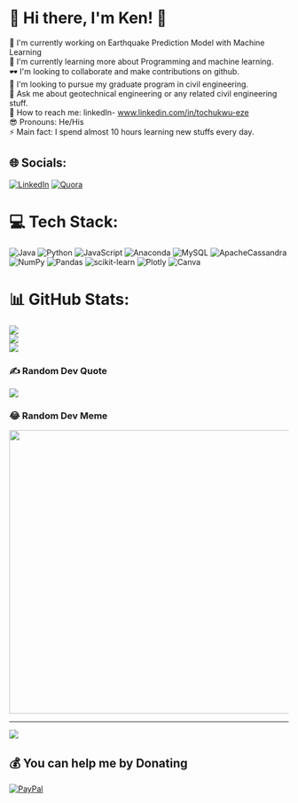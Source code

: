 # 💫 Hi there, I'm Ken! 👋
  🔭 I'm currently working on Earthquake Prediction Model with Machine Learning<br>  📗  I'm currently learning more about Programming and machine learning.<br>   🕶 I'm looking to collaborate and make contributions on github.<br>  🧱 I'm looking to pursue my graduate program in civil engineering.<br>  🎢 Ask me about geotechnical engineering or any related civil engineering stuff.<br>  🔗 How to reach me: linkedIn- www.linkedin.com/in/tochukwu-eze<br>  😎 Pronouns: He/His<br>  ⚡  Main fact: I spend almost 10 hours learning new stuffs every day.


## 🌐 Socials:
[![LinkedIn](https://img.shields.io/badge/LinkedIn-%230077B5.svg?logo=linkedin&logoColor=white)](https://linkedin.com/in/www.linkedin.com/in/tochukwu-eze) [![Quora](https://img.shields.io/badge/Quora-%23B92B27.svg?logo=Quora&logoColor=white)](https://quora.com/profile/https://www.quora.com/profile/Kenneth-Eze-21?ch=2&oid=1030072831&srid=u5ebRB&target_type=user) 

# 💻 Tech Stack:
![Java](https://img.shields.io/badge/java-%23ED8B00.svg?style=for-the-badge&logo=java&logoColor=white) ![Python](https://img.shields.io/badge/python-3670A0?style=for-the-badge&logo=python&logoColor=ffdd54) ![JavaScript](https://img.shields.io/badge/javascript-%23323330.svg?style=for-the-badge&logo=javascript&logoColor=%23F7DF1E) ![Anaconda](https://img.shields.io/badge/Anaconda-%2344A833.svg?style=for-the-badge&logo=anaconda&logoColor=white) ![MySQL](https://img.shields.io/badge/mysql-%2300f.svg?style=for-the-badge&logo=mysql&logoColor=white) ![ApacheCassandra](https://img.shields.io/badge/cassandra-%231287B1.svg?style=for-the-badge&logo=apache-cassandra&logoColor=white) ![NumPy](https://img.shields.io/badge/numpy-%23013243.svg?style=for-the-badge&logo=numpy&logoColor=white) ![Pandas](https://img.shields.io/badge/pandas-%23150458.svg?style=for-the-badge&logo=pandas&logoColor=white) ![scikit-learn](https://img.shields.io/badge/scikit--learn-%23F7931E.svg?style=for-the-badge&logo=scikit-learn&logoColor=white) ![Plotly](https://img.shields.io/badge/Plotly-%233F4F75.svg?style=for-the-badge&logo=plotly&logoColor=white) ![Canva](https://img.shields.io/badge/Canva-%2300C4CC.svg?style=for-the-badge&logo=Canva&logoColor=white)
# 📊 GitHub Stats:
![](https://github-readme-stats.vercel.app/api?username=civil-Ken&theme=highcontrast&hide_border=false&include_all_commits=false&count_private=false)<br/>
![](https://github-readme-streak-stats.herokuapp.com/?user=civil-Ken&theme=highcontrast&hide_border=false)<br/>
![](https://github-readme-stats.vercel.app/api/top-langs/?username=civil-Ken&theme=highcontrast&hide_border=false&include_all_commits=false&count_private=false&layout=compact)

### ✍️ Random Dev Quote
![](https://quotes-github-readme.vercel.app/api?type=horizontal&theme=radical)

### 😂 Random Dev Meme
<img src="https://random-memer.herokuapp.com/" width="512px"/>

---
[![](https://visitcount.itsvg.in/api?id=civil-Ken&icon=0&color=1)](https://visitcount.itsvg.in)

  ## 💰 You can help me by Donating
  [![PayPal](https://img.shields.io/badge/PayPal-00457C?style=for-the-badge&logo=paypal&logoColor=white)](https://paypal.me/kenneth1000.ke@gmail.com) 

  <!-- Proudly created with GPRM ( https://gprm.itsvg.in ) -->
  
